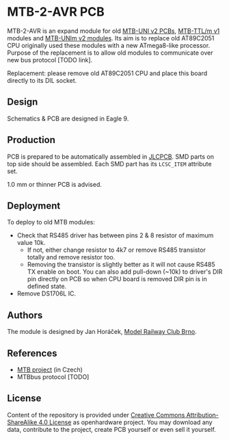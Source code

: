 MTB-2-AVR PCB
=============

MTB-2-AVR is an expand module for old [MTB-UNI v2
PCBs](https://mtb.kmz-brno.cz/uni), [MTB-TTL/m v1](https://mtb.kmz-brno.cz/ttl)
modules and [MTB-UNIm v2 modules](https://mtb.kmz-brno.cz/unim). Its aim is to
replace old AT89C2051 CPU originally used these modules with a new ATmega8-like
processor. Purpose of the replacement is to allow old modules to communicate
over new bus protocol [TODO link].

Replacement: please remove old AT89C2051 CPU and place this board directly to
its DIL socket.

## Design

Schematics & PCB are designed in Eagle 9.

## Production

PCB is prepared to be automatically assembled in [JLCPCB](https://jlcpcb.com/).
SMD parts on top side should be assembled. Each SMD part has its `LCSC_ITEM`
attribute set.

1.0 mm or thinner PCB is advised.

## Deployment

To deploy to old MTB modules:

 * Check that RS485 driver has between pins 2 & 8 resistor of maximum value
   10k.
   - If not, either change resistor to 4k7 or remove RS485 transistor totally
     and remove resistor too.
   - Removing the transistor is slightly better as it will not cause RS485
     TX enable on boot. You can also add pull-down (~10k) to driver's DIR pin
     directly on PCB so when CPU board is removed DIR pin is in defined state.
 * Remove DS1706L IC.

## Authors

The module is designed by Jan Horáček,
[Model Railway Club Brno](https://www.kmz-brno.cz/).

## References

 * [MTB project](https://mtb.kmz-brno.cz) (in Czech)
 * MTBbus protocol [TODO]

## License

Content of the repository is provided under [Creative Commons
Attribution-ShareAlike 4.0
License](https://creativecommons.org/licenses/by-sa/4.0/) as openhardware
project. You may download any data, contribute to the project, create PCB
yourself or even sell it yourself.
